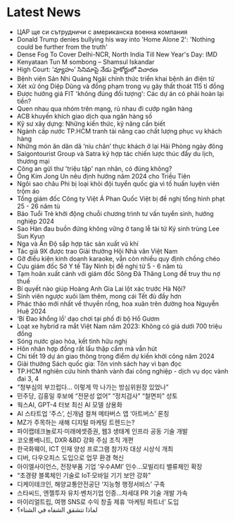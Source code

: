 # Latest News
-  ЦАР ще си сътрудничи с американска военна компания
-  Donald Trump denies bullying his way into 'Home Alone 2': 'Nothing could be further from the truth'
-  Dense Fog To Cover Delhi-NCR, North India Till New Year's Day: IMD
-  Kenyataan Tun M sombong – Shamsul Iskandar
-  High Court: ‘వ్యూహం’ సినిమాపై నేడు హైకోర్టులో విచారణ
-  Bệnh viện Sản Nhi Quảng Ngãi chính thức triển khai bệnh án điện tử
-  Xét xử ông Diệp Dũng và đồng phạm trong vụ gây thất thoát 115 tỉ đồng
-  Được hưởng giá FIT 'không đúng đối tượng': Các dự án có phải hoàn lại tiền?
-  Quen nhau qua nhóm trên mạng, rủ nhau đi cướp ngân hàng
-  ACB khuyến khích giao dịch qua ngân hàng số
-  Kỹ sư xây dựng: Những kiến thức, kỹ năng cần biết
-  Ngành cấp nước TP.HCM tranh tài nâng cao chất lượng phục vụ khách hàng
-  Những món ăn dân dã ‘níu chân’ thực khách ở lại Hải Phòng ngày đông
-  Saigontourist Group và Satra ký hợp tác chiến lược thúc đẩy du lịch, thương mại
-  Công an gửi thư 'triệu tập' nạn nhân, có đúng không?
-  Ông Kim Jong Un nêu định hướng năm 2024 cho Triều Tiên
-  Ngôi sao châu Phi bị loại khỏi đội tuyển quốc gia vì tố huấn luyện viên trộm áo
-  Tổng giám đốc Công ty Việt Á Phan Quốc Việt bị đề nghị tổng hình phạt 25 - 26 năm tù
-  Báo Tuổi Trẻ khởi động chuỗi chương trình tư vấn tuyển sinh, hướng nghiệp 2024
-  Sao Hàn đau buồn đứng không vững ở tang lễ tài tử Ký sinh trùng Lee Sun Kyun
-  Nga và Ấn Độ sắp hợp tác sản xuất vũ khí
-  Tác giả 9X được trao Giải thưởng Hội Nhà văn Việt Nam
-  Gỡ điều kiện kinh doanh karaoke, vẫn còn nhiều quy định chồng chéo
-  Cựu giám đốc Sở Y tế Tây Ninh bị đề nghị từ 5 - 6 năm tù
-  Tạm hoãn xuất cảnh với giám đốc Sông Đà Thăng Long để truy thu nợ thuế
-  Bí quyết nào giúp Hoàng Anh Gia Lai lột xác trước Hà Nội?
-  Sinh viên ngược xuôi làm thêm, mong cái Tết đủ đầy hơn
-  Phác thảo mới nhất về thuyền rồng, hoa xuân trên đường hoa Nguyễn Huệ 2024
-  ‘Bí Đao khổng lồ’ dạo chơi tại phố đi bộ Hồ Gươm
-  Loạt xe hybrid ra mắt Việt Nam năm 2023: Không có giá dưới 700 triệu đồng
-  Sóng nước giao hòa, kết tình hữu nghị
-  Hôn nhân hợp đồng rất lẩu thập cẩm mà vẫn hút
-  Chi tiết 19 dự án giao thông trọng điểm dự kiến khởi công năm 2024
-  Giải thưởng Sách quốc gia: Tôn vinh sách hay vì bạn đọc
-  TP.HCM nghiên cứu hình thành vành đai công nghiệp - dịch vụ dọc vành đai 3, 4
-  “청부심의 부끄럽다… 이렇게 막 나가는 방심위원장 있었나”
-  민주당, 김홍일 후보에 “전문성 없어” “정치검사” “철면피” 성토
-  웍스AI, GPT-4 터보 최신 AI 모델 상용화
-  AI 스타트업 ‘주스’, 신개념 컬쳐 메타버스 앱 ‘아트버스’ 론칭
-  MZ가 주목하는 새해 디지털 마케팅 트렌드는?
-  파이랩테크놀로지·미래에셋증권, 웹3 생태계 인프라 공동 기술 개발
-  코오롱베니트, DXR·&BD 강화 주심 조직 개편
-  한국화웨이, ICT 인재 양성 프로그램 참가자 대상 시상식 개최
-  디버, 다우오피스 도입으로 업무 환경 혁신
-  아이엘사이언스, 전장부품 기업 ‘우수AMI’ 인수…모빌리티 밸류체인 확장
-  “초경량 블록체인 기술로 IoT·모바일 기기 보안 강화”
-  디케이테크인, 해양교통안전공단 ‘지능형 행정서비스’ 구축
-  스타씨드, 엔젤투자 유치·벤처기업 인증…차세대 PR 기술 개발 가속
-  마이리얼트립, 여행 SNS로 수익 창출 제휴 ‘마케팅 파트너’ 도입
-  لماذا تتشقق الشفاه في الشتاء؟
